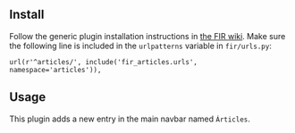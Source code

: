 ## Install

Follow the generic plugin installation instructions in [the FIR wiki](https://github.com/certsocietegenerale/FIR/wiki/Plugins).
Make sure the following line is included in the `urlpatterns` variable in `fir/urls.py`:

```
url(r'^articles/', include('fir_articles.urls', namespace='articles')),
```

## Usage

This plugin adds a new entry in the main navbar named `Árticles`.
